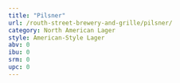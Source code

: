 ```yaml
---
title: "Pilsner"
url: /routh-street-brewery-and-grille/pilsner/
category: North American Lager
style: American-Style Lager
abv: 0
ibu: 0
srm: 0
upc: 0
---
```


